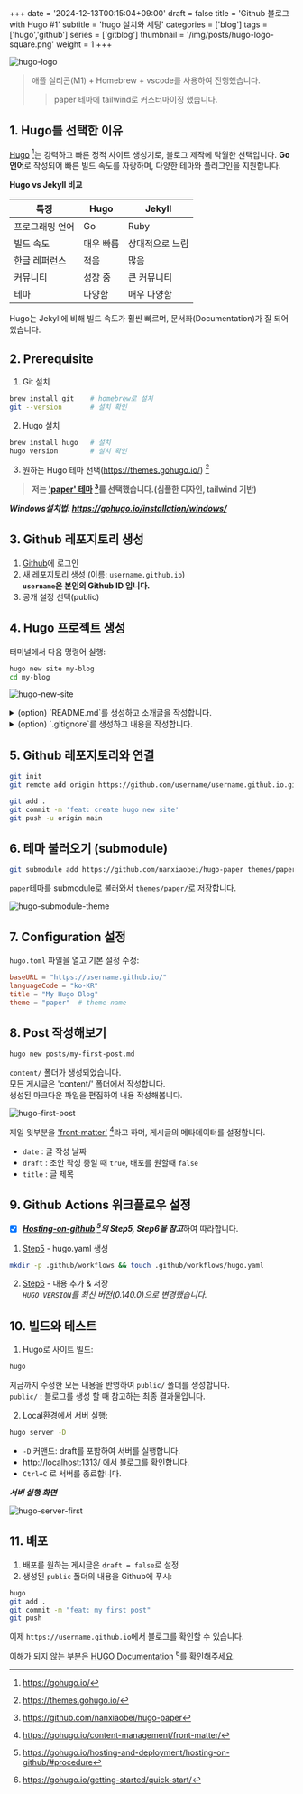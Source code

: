 +++
date = '2024-12-13T00:15:04+09:00'
draft = false
title = 'Github 블로그 with Hugo #1'
subtitle = 'hugo 설치와 세팅'
categories = ['blog']
tags = ['hugo','github']
series = ['gitblog']
thumbnail = '/img/posts/hugo-logo-square.png'
weight = 1
+++

![hugo-logo](/img/posts/hugo-logo-square.png)

> 애플 실리콘(M1) + Homebrew + vscode를 사용하여 진행했습니다.
>> paper 테마에 tailwind로 커스터마이징 했습니다.

## 1. Hugo를 선택한 이유

[Hugo](https://gohugo.io/) [^1]는 강력하고 빠른 정적 사이트 생성기로, 블로그 제작에 탁월한 선택입니다. **Go 언어**로 작성되어 빠른 빌드 속도를 자랑하며, 다양한 테마와 플러그인을 지원합니다.

**Hugo vs Jekyll 비교**

| 특징 | Hugo | Jekyll |
|------|------|--------|
| 프로그래밍 언어 | Go | Ruby |
| 빌드 속도 | 매우 빠름 | 상대적으로 느림 |
| 한글 레퍼런스 | 적음 | 많음 |
| 커뮤니티 | 성장 중 | 큰 커뮤니티 |
| 테마 | 다양함 | 매우 다양함 |

Hugo는 Jekyll에 비해 빌드 속도가 훨씬 빠르며, 문서화(Documentation)가 잘 되어있습니다.

## 2. Prerequisite

1. Git 설치
```bash
brew install git    # homebrew로 설치
git --version       # 설치 확인
```

2. Hugo 설치
```bash
brew install hugo   # 설치
hugo version        # 설치 확인
```
3. 원하는 Hugo 테마 선택(https://themes.gohugo.io/) [^2]  
> **저는 ['paper' 테마](https://github.com/nanxiaobei/hugo-paper) [^3]를 선택했습니다.(심플한 디자인, tailwind 기반)**  

***Windows설치법: <https://gohugo.io/installation/windows/>***

## 3. Github 레포지토리 생성

1. [Github](https://github.com)에 로그인
2. 새 레포지토리 생성 (이름: `username.github.io`)  
**`username`은 본인의 Github ID 입니다.**
3. 공개 설정 선택(public)

## 4. Hugo 프로젝트 생성

터미널에서 다음 명령어 실행:

```bash
hugo new site my-blog
cd my-blog
```

![hugo-new-site](/img/posts/hugo-new-site.png)

<details>
<summary>(option) `README.md`를 생성하고 소개글을 작성합니다.</summary>

> 아무말이나 작성해도 좋습니다.
</details>
<details>
<summary>(option) `.gitignore`를 생성하고 내용을 작성합니다.</summary>

> [hugo community](https://discourse.gohugo.io/t/the-best-gitignore-for-hugo/20283)를 참고했습니다.
```markdown
# .gitignore

# Generated files by hugo
/resources/_gen/
/assets/jsconfig.json
hugo_stats.json

# Executable may be added to repository
hugo.exe
hugo.darwin
hugo.linux

# Temporary lock file while building
/.hugo_build.lock

.DS_Store
node_modules
dist
tmp
```
</details>


## 5. Github 레포지토리와 연결

```bash
git init
git remote add origin https://github.com/username/username.github.io.git

git add .
git commit -m 'feat: create hugo new site'
git push -u origin main
```

## 6. 테마 불러오기 (submodule)

```bash
git submodule add https://github.com/nanxiaobei/hugo-paper themes/paper
```
`paper`테마를 submodule로 불러와서 `themes/paper/`로 저장합니다.

![hugo-submodule-theme](/img/posts/hugo-submodule-theme.png)

## 7. Configuration 설정

`hugo.toml` 파일을 열고 기본 설정 수정:

```toml
baseURL = "https://username.github.io/"
languageCode = "ko-KR"
title = "My Hugo Blog"
theme = "paper"  # theme-name
```

## 8. Post 작성해보기

```bash
hugo new posts/my-first-post.md
```

`content/` 폴더가 생성되었습니다.  
모든 게시글은 'content/' 폴더에서 작성합니다.  
생성된 마크다운 파일을 편집하여 내용 작성해봅니다.

![hugo-first-post](/img/posts/hugo-first-post.png)

제일 윗부분을 ['front-matter'](https://gohugo.io/content-management/front-matter/) [^4]라고 하며, 게시글의 메타데이터를 설정합니다.

- `date` : 글 작성 날짜
- `draft` : 초안 작성 중일 때 `true`, 배포를 원할때 `false`
- `title` : 글 제목

## 9. Github Actions 워크플로우 설정

- [x] ***[Hosting-on-github](https://gohugo.io/hosting-and-deployment/hosting-on-github/#procedure) [^5]의 Step5, Step6을 참고***하여 따라합니다.

1. [Step5](https://gohugo.io/hosting-and-deployment/hosting-on-github/#procedure) - hugo.yaml 생성
```bash
mkdir -p .github/workflows && touch .github/workflows/hugo.yaml
```
2. [Step6](https://gohugo.io/hosting-and-deployment/hosting-on-github/#procedure) - 내용 추가 & 저장  
*`HUGO_VERSION`를 최신 버전(0.140.0)으로 변경했습니다.*


## 10. 빌드와 테스트

1. Hugo로 사이트 빌드:

```bash
hugo
```
지금까지 수정한 모든 내용을 반영하여 `public/` 폴더를 생성합니다.  
`public/` : 블로그를 생성 할 때 참고하는 최종 결과물입니다.

2. Local환경에서 서버 실행:
```bash
hugo server -D
```
- `-D` 커맨드: draft를 포함하여 서버를 실행합니다.
- <http://localhost:1313/> 에서 블로그를 확인합니다.
- `Ctrl+C` 로 서버를 종료합니다.

***서버 실행 화면***

![hugo-server-first](/img/posts/hugo-server-first.png)


## 11. 배포
1. 배포를 원하는 게시글은 `draft = false`로 설정
2. 생성된 `public` 폴더의 내용을 Github에 푸시:

```bash
hugo
git add .
git commit -m "feat: my first post"
git push
```

이제 `https://username.github.io`에서 블로그를 확인할 수 있습니다.


이해가 되지 않는 부분은 [HUGO Documentation](https://gohugo.io/getting-started/quick-start/) [^6]를 확인해주세요.


[^1]: https://gohugo.io/
[^2]: https://themes.gohugo.io/
[^3]: https://github.com/nanxiaobei/hugo-paper
[^4]: https://gohugo.io/content-management/front-matter/
[^5]: https://gohugo.io/hosting-and-deployment/hosting-on-github/#procedure
[^6]: https://gohugo.io/getting-started/quick-start/